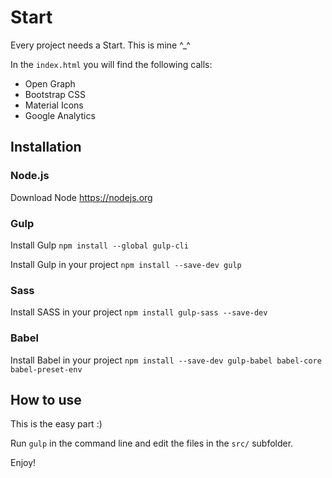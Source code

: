 # Start
Every project needs a Start. This is mine ^_^

In the `index.html` you will find the following calls:

* Open Graph
* Bootstrap CSS
* Material Icons
* Google Analytics

## Installation

### Node.js

Download Node https://nodejs.org

### Gulp

Install Gulp `npm install --global gulp-cli`

Install Gulp in your project `npm install --save-dev gulp`

### Sass

Install SASS in your project `npm install gulp-sass --save-dev`

### Babel

Install Babel in your project `npm install --save-dev gulp-babel babel-core babel-preset-env`

## How to use

This is the easy part :)

Run `gulp` in the command line and edit the files in the `src/` subfolder.

Enjoy!